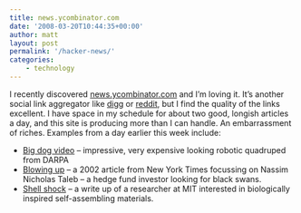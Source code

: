 ```yaml
---
title: news.ycombinator.com
date: '2008-03-20T10:44:35+00:00'
author: matt
layout: post
permalink: '/hacker-news/'
categories:
    - technology
---
```


I recently discovered [news.ycombinator.com](http://news.ycombinator.com) and I’m loving it. It’s another social link aggregator like [digg](http://www.digg.com) or [reddit](http://www.reddit.com), but I find the quality of the links excellent. I have space in my schedule for about two good, longish articles a day, and this site is producing more than I can handle. An embarrassment of riches. Examples from a day earlier this week include:

- [Big dog video](http://www.youtube.com/watch?v=W1czBcnX1Ww) – impressive, very expensive looking robotic quadruped from DARPA
- [Blowing up](http://www.gladwell.com/2002/2002_04_29_a_blowingup.htm) – a 2002 article from New York Times focussing on Nassim Nicholas Taleb – a hedge fund investor looking for black swans.
- [Shell shock](http://web.mit.edu/newsoffice/2008/eureka-march-0311.html) – a write up of a researcher at MIT interested in biologically inspired self-assembling materials.
